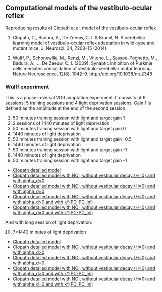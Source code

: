 ## Computational models of the vestibulo-ocular reflex

Reproducing results of Clopath et al. model of the vestibulo-ocular reflex

1. Clopath, C., Badura, A., De Zeeuw, C. I. & Brunel, N. A cerebellar learning model of vestibulo-ocular reflex adaptation in wild-type and mutant mice. J. Neurosci. 34, 7203–15 (2014).

2. Wulff, P., Schonewille, M., Renzi, M., Viltono, L., Sassoè-Pognetto, M., Badura, A., … De Zeeuw, C. I. (2009). Synaptic inhibition of Purkinje cells mediates consolidation of vestibulo-cerebellar motor learning. Nature Neuroscience, 12(8), 1042–9. http://doi.org/10.1038/nn.2348

### Wulff experiment

This is a phase-reversal VOR adaptation experiment. It consists of 9 sessions: 5 training sessions and 4 light deprivation sessions. Gain 1 is defined as the amplitude at the end of the second session.

1. 50 minutes training session with light and target gain 1
2. 2 sessions of 1440 minutes of light deprivation
3. 50 minutes training session with light and target gain 0
4. 1440 minutes of light deprivation
5. 50 minutes training session with light and target gain -0.5
6. 1440 minutes of light deprivation
7. 50 minutes training session with light and target gain -1
8. 1440 minutes of light deprivation
9. 50 minutes training session with light and target gain -1

- [Clopath detailed model](http://xdurana.github.io/vor/simulations/parametric/html/clopath.html)
- [Clopath detailed model with NOI, without vestibular decay (H=0) and with alpha_d>0](http://xdurana.github.io/vor/simulations/parametric/html/noialpha.html)
- [Clopath detailed model with NOI, without vestibular decay (H=0) and with alpha_d=0](http://xdurana.github.io/vor/simulations/parametric/html/noi.html)
- [Clopath detailed model with NOI, without vestibular decay (H=0) and with alpha_d>0 and with k*(PC-PC_ini)](http://xdurana.github.io/vor/simulations/parametric/html/noidifferencealpha.html)
- [Clopath detailed model with NOI, without vestibular decay (H=0) and with alpha_d=0 and with k*(PC-PC_ini)](http://xdurana.github.io/vor/simulations/parametric/html/noidifference.html)

And with long session of light deprivation:

10. 7*1440 minutes of light deprivation

- [Clopath detailed model](http://xdurana.github.io/vor/simulations/parametric/html/longclopath.html)
- [Clopath detailed model with NOI, without vestibular decay (H=0) and with alpha_d>0](http://xdurana.github.io/vor/simulations/parametric/html/longnoialpha.html)
- [Clopath detailed model with NOI, without vestibular decay (H=0) and with alpha_d=0](http://xdurana.github.io/vor/simulations/parametric/html/longnoi.html)
- [Clopath detailed model with NOI, without vestibular decay (H=0) and with alpha_d>0 and with k*(PC-PC_ini)](http://xdurana.github.io/vor/simulations/parametric/html/longnoidifferencealpha.html)
- [Clopath detailed model with NOI, without vestibular decay (H=0) and with alpha_d=0 and with k*(PC-PC_ini)](http://xdurana.github.io/vor/simulations/parametric/html/longnoidifference.html)
